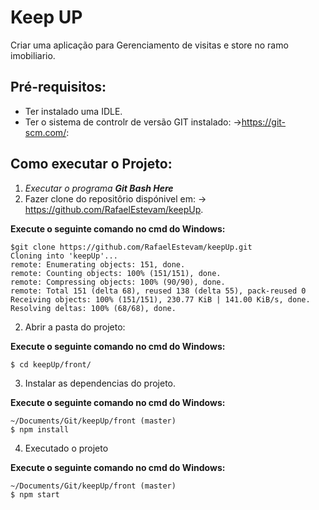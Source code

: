 # Keep UP   

Criar uma aplicação para Gerenciamento de visitas e store no ramo imobiliario.

## Pré-requisitos:
- Ter instalado uma IDLE.
- Ter o sistema de controlr de versão GIT instalado: ->https://git-scm.com/: 

## Como executar o Projeto:
1. *Executar o programa **Git Bash Here***
1. Fazer clone do repositôrio dispónivel em: ->
https://github.com/RafaelEstevam/keepUp.

**Execute o seguinte comando no cmd do Windows:** 

    $git clone https://github.com/RafaelEstevam/keepUp.git
    Cloning into 'keepUp'...
    remote: Enumerating objects: 151, done.
    remote: Counting objects: 100% (151/151), done.
    remote: Compressing objects: 100% (90/90), done.
    remote: Total 151 (delta 68), reused 138 (delta 55), pack-reused 0
    Receiving objects: 100% (151/151), 230.77 KiB | 141.00 KiB/s, done.
    Resolving deltas: 100% (68/68), done.

2. Abrir a pasta do projeto:

**Execute o seguinte comando no cmd do Windows:** 

    $ cd keepUp/front/
    
3. Instalar as dependencias do projeto.

**Execute o seguinte comando no cmd do Windows:** 

    ~/Documents/Git/keepUp/front (master)
    $ npm install

4. Executado o projeto 

**Execute o seguinte comando no cmd do Windows:** 

    ~/Documents/Git/keepUp/front (master)
    $ npm start














